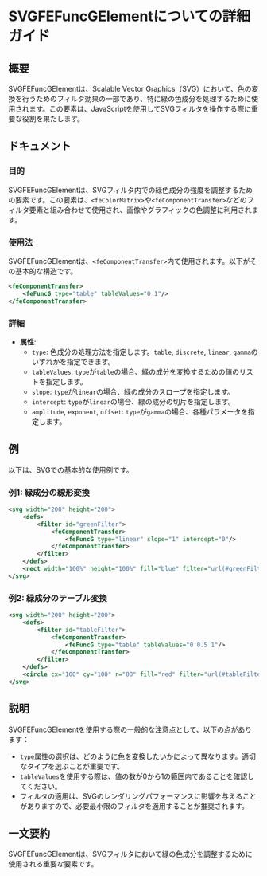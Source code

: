 <!--
Meta Description: # SVGFEFuncGElementについての詳細ガイド ## 概要 SVGFEFuncGElementは、Scalable Vector Graphics（SVG）において、色の変換を行うためのフィルタ効果の一部であり、特に緑の色成分を処理するために使用されます。この要素は、JavaScript...
Meta Keywords: type, fecomponenttransfer, filter, svg, svgfefuncgelementは
-->

# SVGFEFuncGElementについての詳細ガイド

## 概要
SVGFEFuncGElementは、Scalable Vector Graphics（SVG）において、色の変換を行うためのフィルタ効果の一部であり、特に緑の色成分を処理するために使用されます。この要素は、JavaScriptを使用してSVGフィルタを操作する際に重要な役割を果たします。

## ドキュメント
### 目的
SVGFEFuncGElementは、SVGフィルタ内での緑色成分の強度を調整するための要素です。この要素は、`<feColorMatrix>`や`<feComponentTransfer>`などのフィルタ要素と組み合わせて使用され、画像やグラフィックの色調整に利用されます。

### 使用法
SVGFEFuncGElementは、`<feComponentTransfer>`内で使用されます。以下がその基本的な構造です。

```xml
<feComponentTransfer>
    <feFuncG type="table" tableValues="0 1"/>
</feComponentTransfer>
```

### 詳細
- **属性**:
  - `type`: 色成分の処理方法を指定します。`table`, `discrete`, `linear`, `gamma`のいずれかを指定できます。
  - `tableValues`: `type`が`table`の場合、緑の成分を変換するための値のリストを指定します。
  - `slope`: `type`が`linear`の場合、緑の成分のスロープを指定します。
  - `intercept`: `type`が`linear`の場合、緑の成分の切片を指定します。
  - `amplitude`, `exponent`, `offset`: `type`が`gamma`の場合、各種パラメータを指定します。

## 例
以下は、SVGでの基本的な使用例です。

### 例1: 緑成分の線形変換
```xml
<svg width="200" height="200">
    <defs>
        <filter id="greenFilter">
            <feComponentTransfer>
                <feFuncG type="linear" slope="1" intercept="0"/>
            </feComponentTransfer>
        </filter>
    </defs>
    <rect width="100%" height="100%" fill="blue" filter="url(#greenFilter)"/>
</svg>
```

### 例2: 緑成分のテーブル変換
```xml
<svg width="200" height="200">
    <defs>
        <filter id="tableFilter">
            <feComponentTransfer>
                <feFuncG type="table" tableValues="0 0.5 1"/>
            </feComponentTransfer>
        </filter>
    </defs>
    <circle cx="100" cy="100" r="80" fill="red" filter="url(#tableFilter)"/>
</svg>
```

## 説明
SVGFEFuncGElementを使用する際の一般的な注意点として、以下の点があります：

- `type`属性の選択は、どのように色を変換したいかによって異なります。適切なタイプを選ぶことが重要です。
- `tableValues`を使用する際は、値の数が0から1の範囲内であることを確認してください。
- フィルタの適用は、SVGのレンダリングパフォーマンスに影響を与えることがありますので、必要最小限のフィルタを適用することが推奨されます。

## 一文要約
SVGFEFuncGElementは、SVGフィルタにおいて緑の色成分を調整するために使用される重要な要素です。